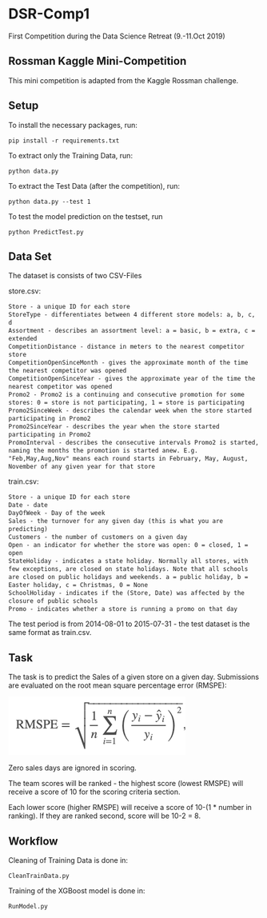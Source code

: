# DSR-Comp1
First Competition during the Data Science Retreat (9.-11.Oct 2019)

## Rossman Kaggle Mini-Competition

This mini competition is adapted from the Kaggle Rossman challenge. 

## Setup
To install the necessary packages, run:
``` 
pip install -r requirements.txt
```

To extract only the Training Data, run:
``` 
python data.py
```

To extract the Test Data (after the competition), run:
``` 
python data.py --test 1
```

To test the model prediction on the testset, run
```
python PredictTest.py
```

## Data Set
The dataset is consists of two CSV-Files

store.csv:
``` 
Store - a unique ID for each store 
StoreType - differentiates between 4 different store models: a, b, c, d
Assortment - describes an assortment level: a = basic, b = extra, c = extended
CompetitionDistance - distance in meters to the nearest competitor store
CompetitionOpenSinceMonth - gives the approximate month of the time the nearest competitor was opened
CompetitionOpenSinceYear - gives the approximate year of the time the nearest competitor was opened
Promo2 - Promo2 is a continuing and consecutive promotion for some stores: 0 = store is not participating, 1 = store is participating
Promo2SinceWeek - describes the calendar week when the store started participating in Promo2
Promo2SinceYear - describes the year when the store started participating in Promo2
PromoInterval - describes the consecutive intervals Promo2 is started, naming the months the promotion is started anew. E.g. "Feb,May,Aug,Nov" means each round starts in February, May, August, November of any given year for that store
``` 

train.csv:
``` 
Store - a unique ID for each store
Date - date
DayOfWeek - Day of the week
Sales - the turnover for any given day (this is what you are predicting)
Customers - the number of customers on a given day
Open - an indicator for whether the store was open: 0 = closed, 1 = open
StateHoliday - indicates a state holiday. Normally all stores, with few exceptions, are closed on state holidays. Note that all schools are closed on public holidays and weekends. a = public holiday, b = Easter holiday, c = Christmas, 0 = None
SchoolHoliday - indicates if the (Store, Date) was affected by the closure of public schools
Promo - indicates whether a store is running a promo on that day
```

The test period is from 2014-08-01 to 2015-07-31 - the test dataset is the same format as train.csv.

## Task
The task is to predict the Sales of a given store on a given day.
Submissions are evaluated on the root mean square percentage error (RMSPE):

![](./assets/rmspe.png)

Zero sales days are ignored in scoring.

The team scores will be ranked - the highest score (lowest RMSPE) will receive a score of 10 for the scoring criteria section.

Each lower score (higher RMSPE) will receive a score of 10-(1 * number in ranking). If they are ranked second, score will be 10-2 = 8.

## Workflow
Cleaning of Training Data is done in: 
```
CleanTrainData.py
```

Training of the XGBoost model is done in:
```
RunModel.py
```
